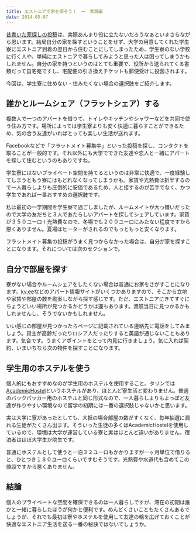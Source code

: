 ```yaml
---
title: エストニアで家を探そう！　ー　実践編
date: 2014-05-07
---
```


[昔書いた家探しの投稿](/post/67066343052/)は、実際あんまり役に立たないだろうなぁといまさらながら思います。結局自分の家を探すということをせず、大学の用意してくれた学生寮にエストニア到着の翌日から住むことにしてしまったため、学生寮のない学校に行く人や、単純にエストニアで暮らしてみようと思った人は困ってしまうかもしれません。自分の家を持つというのはとても重要で、役所から送られてくる書類だって自宅宛ですし、宅配便の引き換えチケットも郵便受けに投函されます。

今回は、学生寮に住めない・住みたくない場合の選択肢をご紹介します。

## 誰かとルームシェア（フラットシェア）する
複数人で一つのアパートを借りて、トイレやキッチンやシャワーなどを共同で使う住み方です。場所によっては学生寮よりも安く快適に暮らすことができるため、気の合う友達がいればとっても楽しい生活が送れます。

Facebookなどで「フラットメイト募集中」といった投稿を探し、コンタクトを取ることが一般的です。それ以外にも大学でできた友達や恋人と一緒にアパートを探して住むというのもありですね。

学生寮にはないプライベート空間を持てるというのは非常に快適で、一度経験してしまうともう寮にはもどれなくなってしまうかも。家賃や光熱費は折半するので一人暮らしよりも圧倒的に安価であるため、人と接するのが苦手でなく、かつ学生であれば一番おすすめの選択肢です。

私は最初の一学期間を学生寮で過ごしましたが、ルームメイトが大っ嫌いだったので大学の友だちと３人であたらしいアパートを探してシェアしています。家賃が３５０ユーロ＋光熱費なので、冬場でも２００ユーロにみたない程度ですから悪くありません。夏場はヒーターがきれるのでもっともっと安くなります。

フラットメイト募集の投稿がうまく見つからなかった場合は、自分が家を探すことになります。それについては次のセクションで。

## 自分で部屋を探す
寮がない場合やルームシェアをしたくない場合は普通にお家をさがすことになります。[kv.ee](http://kv.ee/)などのアパート情報サイトがいくつかありますので、そこから立地や家賃や部屋の数を勘案しながら探す感じです。ただ、エストニアにきてすぐにちょうどいい場所が見つかるかどうかは運もあります。渡航当日に見つかるかもしれませんし、そうでないかもしれません。

いい感じの部屋が見つかったらページに記載されている連絡先に電話をしてみましょう。貸主が高齢だったりロシア人だったりすると英語が通じないこともあります。気合です。うまくアポイントをとって内見に行きましょう。気に入れば契約、いまいちなら次の物件を探すことになります。

## 学生用のホステルを使う
個人的にもおすすめなのが学生用のホステルを使用すること。タリンでは[AcademicHostel](http://www.academichostel.com/)というホステルがあり、ほとんど寮生活と変わりません。普通のバックパッカー用のホステルと同じ形式なので、一人暮らしよりもよっぽど友達が作りやすい環境なので留学の初期には一番の選択肢じゃないかと思います。

実は大学に寮があったとしても、大抵の場合部屋の数がすくなく、毎年抽選に漏れる生徒がたくさん出ます。そういった生徒の多くはAcademicHostelを使用しているので、環境は大学が運営している寮と実はほとんど違いがありません。宿泊者はほぼ大学生か院生です。

普通にホステルとして使うと一泊３２ユーロもかかりますが一ヶ月単位で借りると、ひとつき１８０ユーロくらいですむそうです。光熱費や水道代も含めてこの値段ですから悪くありません。

## 結論
個人のプライベートな空間を確保できるのは一人暮らしですが、滞在の初期は誰かと一緒に暮らしたほうが何かと便利です。めんどくさいこともたくさんあるでしょうが、それでも最初は寮やホステルを使用して友達の輪を広げておくことが快適なエストニア生活を送る一番の秘訣ではないでしょうか。
